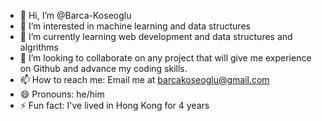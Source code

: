 - 👋 Hi, I’m @Barca-Koseoglu
- 👀 I’m interested in machine learning and data structures
- 🌱 I’m currently learning web development and data structures and algrithms
- 💞️ I’m looking to collaborate on any project that will give me experience on Github and advance my coding skills.
- 📫 How to reach me: Email me at barcakoseoglu@gmail.com
- 😄 Pronouns: he/him
- ⚡ Fun fact: I've lived in Hong Kong for 4 years

<!---
Barca-Koseoglu/Barca-Koseoglu is a ✨ special ✨ repository because its `README.md` (this file) appears on your GitHub profile.
You can click the Preview link to take a look at your changes.
--->
